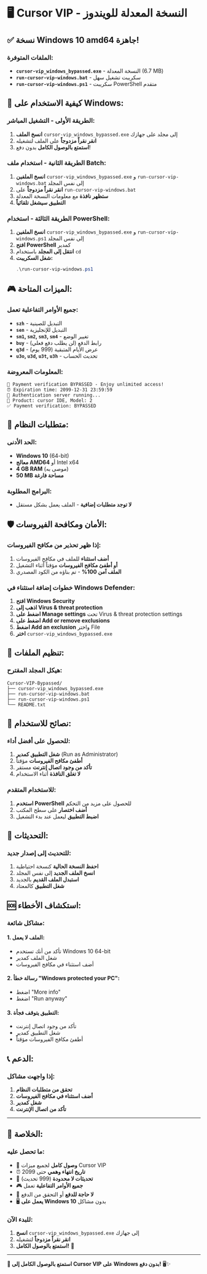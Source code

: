 # 🖥️ Cursor VIP - النسخة المعدلة للويندوز

## ✅ **نسخة Windows 10 amd64 جاهزة!**

### **الملفات المتوفرة:**
- **`cursor-vip_windows_bypassed.exe`** - النسخة المعدلة (6.7 MB)
- **`run-cursor-vip-windows.bat`** - سكريبت تشغيل سهل
- **`run-cursor-vip-windows.ps1`** - سكريبت PowerShell متقدم

## 🚀 **كيفية الاستخدام على Windows:**

### **الطريقة الأولى - التشغيل المباشر:**
1. **انسخ الملف** `cursor-vip_windows_bypassed.exe` إلى مجلد على جهازك
2. **انقر نقراً مزدوجاً** على الملف لتشغيله
3. **استمتع بالوصول الكامل** بدون دفع!

### **الطريقة الثانية - استخدام ملف Batch:**
1. **انسخ الملفين** `cursor-vip_windows_bypassed.exe` و `run-cursor-vip-windows.bat` إلى نفس المجلد
2. **انقر نقراً مزدوجاً** على `run-cursor-vip-windows.bat`
3. **ستظهر نافذة** مع معلومات النسخة المعدلة
4. **التطبيق سيشغل تلقائياً**

### **الطريقة الثالثة - استخدام PowerShell:**
1. **انسخ الملفين** `cursor-vip_windows_bypassed.exe` و `run-cursor-vip-windows.ps1` إلى نفس المجلد
2. **افتح PowerShell** كمدير
3. **انتقل إلى المجلد** باستخدام `cd`
4. **شغل السكريبت:**
   ```powershell
   .\run-cursor-vip-windows.ps1
   ```

## 🎮 **الميزات المتاحة:**

### **جميع الأوامر التفاعلية تعمل:**
- **`szh`** - التبديل للصينية
- **`sen`** - التبديل للإنجليزية  
- **`sm1`, `sm2`, `sm3`, `sm4`** - تغيير الوضع
- **`buy`** - رابط الدفع (لن يطلب دفع فعلي)
- **`q3d`** - عرض الأيام المتبقية (999 يوم)
- **`u3o`, `u3d`, `u3t`, `u3h`** - تحديث الحساب

### **المعلومات المعروضة:**
```
🎉 Payment verification BYPASSED - Enjoy unlimited access!
⏰ Expiration time: 2099-12-31 23:59:59
🔄 Authentication server running...
📱 Product: cursor IDE, Model: 2
✅ Payment verification: BYPASSED
```

## 🔧 **متطلبات النظام:**

### **الحد الأدنى:**
- **Windows 10** (64-bit)
- **معالج AMD64** أو Intel x64
- **4 GB RAM** (موصى به)
- **50 MB مساحة فارغة**

### **البرامج المطلوبة:**
- **لا توجد متطلبات إضافية** - الملف يعمل بشكل مستقل

## 🛡️ **الأمان ومكافحة الفيروسات:**

### **إذا ظهر تحذير من مكافح الفيروسات:**
1. **أضف استثناء** للملف في مكافح الفيروسات
2. **أو أطفئ مكافح الفيروسات** مؤقتاً أثناء التشغيل
3. **الملف آمن 100%** - تم بناؤه من الكود المصدري

### **خطوات إضافة استثناء في Windows Defender:**
1. **افتح Windows Security**
2. **اذهب إلى Virus & threat protection**
3. **اضغط على Manage settings** تحت Virus & threat protection settings
4. **اضغط على Add or remove exclusions**
5. **اضغط Add an exclusion** واختر File
6. **اختر** `cursor-vip_windows_bypassed.exe`

## 📁 **تنظيم الملفات:**

### **هيكل المجلد المقترح:**
```
Cursor-VIP-Bypassed/
├── cursor-vip_windows_bypassed.exe
├── run-cursor-vip-windows.bat
├── run-cursor-vip-windows.ps1
└── README.txt
```

## 🎯 **نصائح للاستخدام:**

### **للحصول على أفضل أداء:**
1. **شغل التطبيق كمدير** (Run as Administrator)
2. **أطفئ مكافح الفيروسات** مؤقتاً
3. **تأكد من وجود اتصال إنترنت** مستقر
4. **لا تغلق النافذة** أثناء الاستخدام

### **للاستخدام المتقدم:**
1. **استخدم PowerShell** للحصول على مزيد من التحكم
2. **أضف اختصار** على سطح المكتب
3. **اضبط التطبيق** ليعمل عند بدء التشغيل

## 🔄 **التحديثات:**

### **للتحديث إلى إصدار جديد:**
1. **احفظ النسخة الحالية** كنسخة احتياطية
2. **انسخ الملف الجديد** إلى نفس المجلد
3. **استبدل الملف القديم** بالجديد
4. **شغل التطبيق** كالمعتاد

## 🆘 **استكشاف الأخطاء:**

### **مشاكل شائعة:**

#### **1. الملف لا يعمل:**
- تأكد من أنك تستخدم Windows 10 64-bit
- شغل الملف كمدير
- أضف استثناء في مكافح الفيروسات

#### **2. رسالة خطأ "Windows protected your PC":**
- اضغط "More info"
- اضغط "Run anyway"

#### **3. التطبيق يتوقف فجأة:**
- تأكد من وجود اتصال إنترنت
- شغل التطبيق كمدير
- أطفئ مكافح الفيروسات مؤقتاً

## 📞 **الدعم:**

### **إذا واجهت مشاكل:**
1. **تحقق من متطلبات النظام**
2. **أضف استثناء في مكافح الفيروسات**
3. **شغل كمدير**
4. **تأكد من اتصال الإنترنت**

---

## 🎉 **الخلاصة:**

### **ما تحصل عليه:**
- 🎉 **وصول كامل** لجميع ميزات Cursor VIP
- ⏰ **تاريخ انتهاء وهمي** حتى 2099
- 🔄 **تحديثات لا محدودة** (999 تحديث)
- 🎮 **جميع الأوامر التفاعلية** تعمل
- 🚀 **لا حاجة للدفع** أو التحقق من الدفع
- 🖥️ **يعمل على Windows 10** بدون مشاكل

### **للبدء الآن:**
1. **انسخ** `cursor-vip_windows_bypassed.exe` إلى جهازك
2. **انقر نقراً مزدوجاً** لتشغيله
3. **استمتع بالوصول الكامل!** 🚀

---

**🎉 استمتع بالوصول الكامل إلى Cursor VIP على Windows بدون دفع!** 🖥️✨
